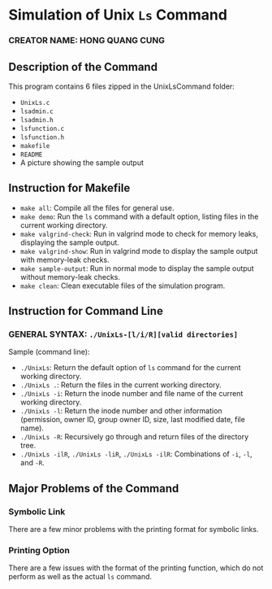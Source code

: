 # Simulation of Unix `Ls` Command

### CREATOR NAME: HONG QUANG CUNG

## Description of the Command

This program contains 6 files zipped in the UnixLsCommand folder:

- `UnixLs.c`
- `lsadmin.c`
- `lsadmin.h`
- `lsfunction.c`
- `lsfunction.h`
- `makefile`
- `README`
- A picture showing the sample output

## Instruction for Makefile

- `make all`: Compile all the files for general use.
- `make demo`: Run the `ls` command with a default option, listing files in the current working directory.
- `make valgrind-check`: Run in valgrind mode to check for memory leaks, displaying the sample output.
- `make valgrind-show`: Run in valgrind mode to display the sample output with memory-leak checks.
- `make sample-output`: Run in normal mode to display the sample output without memory-leak checks.
- `make clean`: Clean executable files of the simulation program.

## Instruction for Command Line

### GENERAL SYNTAX: `./UnixLs-[l/i/R][valid directories]`

Sample (command line):
- `./UnixLs`: Return the default option of `ls` command for the current working directory.
- `./UnixLs .`: Return the files in the current working directory.
- `./UnixLs -i`: Return the inode number and file name of the current working directory.
- `./UnixLs -l`: Return the inode number and other information (permission, owner ID, group owner ID, size, last modified date, file name).
- `./UnixLs -R`: Recursively go through and return files of the directory tree.
- `./UnixLs -ilR`, `./UnixLs -liR`, `./UnixLs -ilR`: Combinations of `-i`, `-l`, and `-R`.

## Major Problems of the Command

### Symbolic Link

There are a few minor problems with the printing format for symbolic links.

### Printing Option

There are a few issues with the format of the printing function, which do not perform as well as the actual `ls` command.
